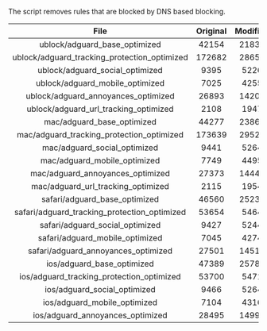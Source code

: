 The script removes rules that are blocked by DNS based blocking.


| File | Original | Modified |
|:----:|:-----:|:-----:|
| ublock/adguard_base_optimized | 42154 | 21834 |
| ublock/adguard_tracking_protection_optimized | 172682 | 28657 |
| ublock/adguard_social_optimized | 9395 | 5226 |
| ublock/adguard_mobile_optimized | 7025 | 4255 |
| ublock/adguard_annoyances_optimized | 26893 | 14207 |
| ublock/adguard_url_tracking_optimized | 2108 | 1947 |
| mac/adguard_base_optimized | 44277 | 23862 |
| mac/adguard_tracking_protection_optimized | 173639 | 29521 |
| mac/adguard_social_optimized | 9441 | 5264 |
| mac/adguard_mobile_optimized | 7749 | 4495 |
| mac/adguard_annoyances_optimized | 27373 | 14440 |
| mac/adguard_url_tracking_optimized | 2115 | 1954 |
| safari/adguard_base_optimized | 46560 | 25235 |
| safari/adguard_tracking_protection_optimized | 53654 | 5464 |
| safari/adguard_social_optimized | 9427 | 5244 |
| safari/adguard_mobile_optimized | 7045 | 4274 |
| safari/adguard_annoyances_optimized | 27501 | 14514 |
| ios/adguard_base_optimized | 47389 | 25787 |
| ios/adguard_tracking_protection_optimized | 53700 | 5471 |
| ios/adguard_social_optimized | 9466 | 5264 |
| ios/adguard_mobile_optimized | 7104 | 4316 |
| ios/adguard_annoyances_optimized | 28495 | 14995 |